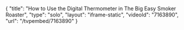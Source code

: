 {
    "title": "How to Use the Digital Thermometer in The Big Easy Smoker Roaster",
    "type": "solo",
    "layout": "iframe-static",
    "videoId": "7163890",
    "url": "\/tvpembed\/7163890"
}